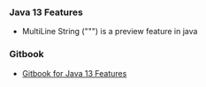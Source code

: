 ### Java 13 Features
- MultiLine String (""") is a preview feature in java

### Gitbook
- [Gitbook for Java 13 Features](https://akshay-gitbook.gitbook.io/java-13/)
